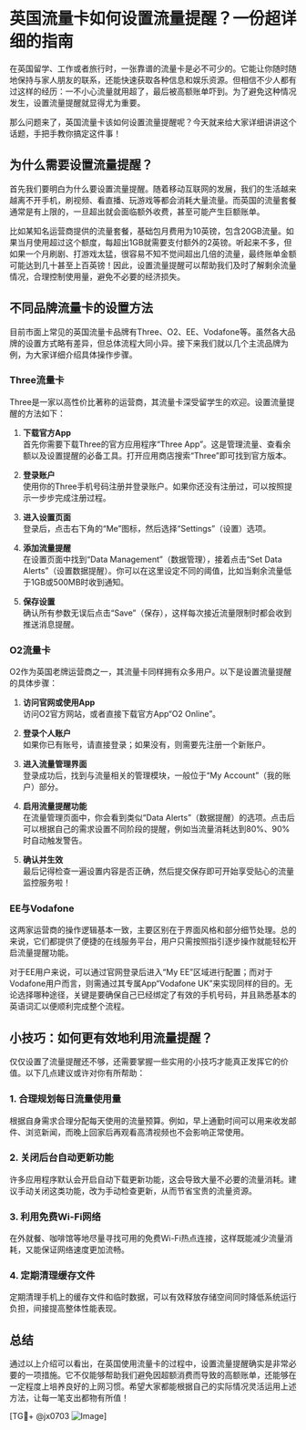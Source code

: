 # 英国流量卡如何设置流量提醒？一份超详细的指南

在英国留学、工作或者旅行时，一张靠谱的流量卡是必不可少的。它能让你随时随地保持与家人朋友的联系，还能快速获取各种信息和娱乐资源。但相信不少人都有过这样的经历：一不小心流量就用超了，最后被高额账单吓到。为了避免这种情况发生，设置流量提醒就显得尤为重要。

那么问题来了，英国流量卡该如何设置流量提醒呢？今天就来给大家详细讲讲这个话题，手把手教你搞定这件事！

## 为什么需要设置流量提醒？

首先我们要明白为什么要设置流量提醒。随着移动互联网的发展，我们的生活越来越离不开手机，刷视频、看直播、玩游戏等都会消耗大量流量。而英国的流量套餐通常是有上限的，一旦超出就会面临额外收费，甚至可能产生巨额账单。

比如某知名运营商提供的流量套餐，基础包月费用为10英镑，包含20GB流量。如果当月使用超过这个额度，每超出1GB就需要支付额外的2英镑。听起来不多，但如果一个月刷剧、打游戏太猛，很容易不知不觉间超出几倍的流量，最终账单金额可能达到几十甚至上百英镑！因此，设置流量提醒可以帮助我们及时了解剩余流量情况，合理控制使用量，避免不必要的经济损失。

## 不同品牌流量卡的设置方法

目前市面上常见的英国流量卡品牌有Three、O2、EE、Vodafone等。虽然各大品牌的设置方式略有差异，但总体流程大同小异。接下来我们就以几个主流品牌为例，为大家详细介绍具体操作步骤。

### Three流量卡

Three是一家以高性价比著称的运营商，其流量卡深受留学生的欢迎。设置流量提醒的方法如下：

1. **下载官方App**  
   首先你需要下载Three的官方应用程序“Three App”。这是管理流量、查看余额以及设置提醒的必备工具。打开应用商店搜索“Three”即可找到官方版本。

2. **登录账户**  
   使用你的Three手机号码注册并登录账户。如果你还没有注册过，可以按照提示一步步完成注册过程。

3. **进入设置页面**  
   登录后，点击右下角的“Me”图标，然后选择“Settings”（设置）选项。

4. **添加流量提醒**  
   在设置页面中找到“Data Management”（数据管理），接着点击“Set Data Alerts”（设置数据提醒）。你可以在这里设定不同的阈值，比如当剩余流量低于1GB或500MB时收到通知。

5. **保存设置**  
   确认所有参数无误后点击“Save”（保存），这样每次接近流量限制时都会收到推送消息提醒。

### O2流量卡

O2作为英国老牌运营商之一，其流量卡同样拥有众多用户。以下是设置流量提醒的具体步骤：

1. **访问官网或使用App**  
   访问O2官方网站，或者直接下载官方App“O2 Online”。

2. **登录个人账户**  
   如果你已有账号，请直接登录；如果没有，则需要先注册一个新账户。

3. **进入流量管理界面**  
   登录成功后，找到与流量相关的管理模块，一般位于“My Account”（我的账户）部分。

4. **启用流量提醒功能**  
   在流量管理页面中，你会看到类似“Data Alerts”（数据提醒）的选项。点击后可以根据自己的需求设置不同阶段的提醒，例如当流量消耗达到80%、90%时自动触发警告。

5. **确认并生效**  
   最后记得检查一遍设置内容是否正确，然后提交保存即可开始享受贴心的流量监控服务啦！

### EE与Vodafone

这两家运营商的操作逻辑基本一致，主要区别在于界面风格和部分细节处理。总的来说，它们都提供了便捷的在线服务平台，用户只需按照指引逐步操作就能轻松开启流量提醒功能。

对于EE用户来说，可以通过官网登录后进入“My EE”区域进行配置；而对于Vodafone用户而言，则需通过其专属App“Vodafone UK”来实现同样的目的。无论选择哪种途径，关键是要确保自己已经绑定了有效的手机号码，并且熟悉基本的英语词汇以便顺利完成整个流程。

## 小技巧：如何更有效地利用流量提醒？

仅仅设置了流量提醒还不够，还需要掌握一些实用的小技巧才能真正发挥它的价值。以下几点建议或许对你有所帮助：

### 1. 合理规划每日流量使用量  
根据自身需求合理分配每天使用的流量预算。例如，早上通勤时间可以用来收发邮件、浏览新闻，而晚上回家后再观看高清视频也不会影响正常使用。

### 2. 关闭后台自动更新功能  
许多应用程序默认会开启自动下载更新功能，这会导致大量不必要的流量消耗。建议手动关闭这类功能，改为手动检查更新，从而节省宝贵的流量资源。

### 3. 利用免费Wi-Fi网络  
在外就餐、咖啡馆等地尽量寻找可用的免费Wi-Fi热点连接，这样既能减少流量消耗，又能保证网络速度更加流畅。

### 4. 定期清理缓存文件  
定期清理手机上的缓存文件和临时数据，可以有效释放存储空间同时降低系统运行负担，间接提高整体性能表现。

## 总结

通过以上介绍可以看出，在英国使用流量卡的过程中，设置流量提醒确实是非常必要的一项措施。它不仅能够帮助我们避免因超额消费而导致的高额账单，还能够在一定程度上培养良好的上网习惯。希望大家都能根据自己的实际情况灵活运用上述方法，让每一笔支出都物有所值！

[TG💪+ @jx0703 ![Image](https://github.com/user-attachments/assets/dbca1d08-cadb-493c-b0ec-ad6f7a83f270)]